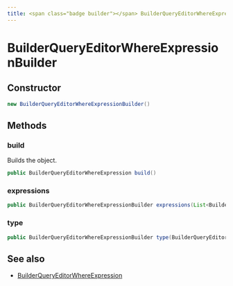 ```yaml
---
title: <span class="badge builder"></span> BuilderQueryEditorWhereExpressionBuilder
---
```

# <span class="badge builder"></span> BuilderQueryEditorWhereExpressionBuilder

## Constructor

```java
new BuilderQueryEditorWhereExpressionBuilder()
```
## Methods

### <span class="badge object-method"></span> build

Builds the object.

```java
public BuilderQueryEditorWhereExpression build()
```

### <span class="badge object-method"></span> expressions

```java
public BuilderQueryEditorWhereExpressionBuilder expressions(List<BuilderQueryEditorWhereExpressionItems> expressions)
```

### <span class="badge object-method"></span> type

```java
public BuilderQueryEditorWhereExpressionBuilder type(BuilderQueryEditorExpressionType type)
```

## See also

 * <span class="badge object-type-class"></span> [BuilderQueryEditorWhereExpression](./object-BuilderQueryEditorWhereExpression.md)
